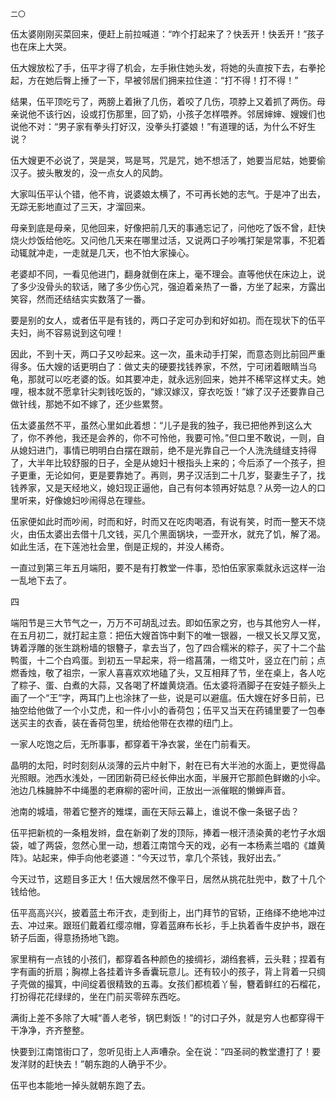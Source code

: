     二〇 

   伍太婆刚刚买菜回来，便赶上前拉喊道：“咋个打起来了？快丢开！快丢开！”孩子也在床上大哭。

   伍大嫂放松了手，伍平才得了机会，左手揪住她头发，将她的头直按下去，右拳抡起，方在她后臀上捶了一下，早被邻居们拥来拉住道：“打不得！打不得！”

   结果，伍平顶吃亏了，两膀上着揪了几伤，着咬了几伤，项脖上又着抓了两伤。母亲说他不该行凶，设或打伤那里，回了奶，小孩子怎样喂养。邻居婶婶、嫂嫂们也说他不对：“男子家有拳头打好汉，没拳头打婆娘！”有道理的话，为什么不好生说？

   伍大嫂更不必说了，哭是哭，骂是骂，咒是咒，她不想活了，她要当尼姑，她要偷汉子。披头散发的，没一点女人的风韵。

   大家叫伍平认个错，他不肯，说婆娘太横了，不可再长她的志气。于是冲了出去，无踪无影地直过了三天，才溜回来。

   母亲到底是母亲，见他回来，好像把前几天的事通忘记了，问他吃了饭不曾，赶快烧火炒饭给他吃。又问他几天来在哪里过活，又说两口子吵嘴打架是常事，不犯着动辄就冲走，一走就是几天，也不怕大家操心。

   老婆却不同，一看见他进门，翻身就倒在床上，毫不理会。直等他伏在床边上，说了多少没骨头的软话，赌了多少伤心咒，强迫着亲热了一番，方坐了起来，方露出笑容，然而还结结实实数落了一番。

   要是别的女人，或者伍平是有钱的，两口子定可办到和好如初。而在现状下的伍平夫妇，尚不容易说到这句哩！

   因此，不到十天，两口子又吵起来。这一次，虽未动手打架，而意态则比前回严重得多。伍大嫂的话更明白了：做丈夫的硬要找钱养家，不然，宁可闭着眼睛当乌龟，那就可以吃老婆的饭。如其要冲走，就永远别回来，她并不稀罕这样丈夫。她哩，根本就不愿拿针尖刺钱吃饭的，“嫁汉嫁汉，穿衣吃饭！”嫁了汉子还要靠自己做针线，那她不如不嫁了，还少些累赘。

   伍太婆虽然不平，虽然心里如此着想：“儿子是我的独子，我已把他养到这么大了，你不养他，我还是会养的，你不可怜他，我要可怜。”但口里不敢说，一则，自从媳妇进门，事情已明明白白摆在跟前，绝不是光靠自己一个人洗洗缝缝支持得了，大半年比较舒服的日子，全是从媳妇十根指头上来的；今后添了一个孩子，担子更重，无论如何，更是要靠她了。再则，男子汉活到二十几岁，娶妻生子了，找钱养家，又是天经地义，媳妇现正逼他，自己有何本领再好姑息？从旁一边人的口里听来，好像媳妇吵闹得总在理些。

   伍家便如此时而吵闹，时而和好，时而又在吃肉喝酒，有说有笑，时而一整天不烧火，由伍太婆出去借十几文钱，买几个黑面锅块，一壶开水，就充了饥，解了渴。如此生活，在下莲池社会里，倒是正规的，并没人稀奇。

   一直过到第三年五月端阳，要不是有打教堂一件事，恐怕伍家家乘就永远这样一治一乱地下去了。

   四

   端阳节是三大节气之一，万万不可胡乱过去。即如伍家之穷，也与其他穷人一样，在五月初二，就打起主意：把伍大嫂首饰中剩下的唯一银器，一根又长又厚又宽，铸着浮雕的张生跳粉墙的银簪子，拿去当了，包了四合糯米的粽子，买了十二个盐鸭蛋，十二个白鸡蛋。到初五一早起来，将一绺菖蒲，一绺艾叶，竖立在门前；点燃香烛，敬了祖宗，一家人喜喜欢欢地磕了头，又互相拜了节，坐在桌上，各人吃了粽子、蛋、白煮的大蒜，又各喝了杯雄黄烧酒。伍太婆将酒脚子在安娃子额头上画了一个“王”字，两耳门上也涂抹了一些，说是可以避瘟。伍大嫂在好多日前，已抽空给他做了一个小艾虎，和一件小小的香荷包；伍平又当天在药铺里要了一包奉送买主的衣香，装在香荷包里，统给他带在衣襟的纽门上。

   一家人吃饱之后，无所事事，都穿着干净衣裳，坐在门前看天。

   晶明的太阳，时时刻刻从淡薄的云片中射下，射在已有大半池的水面上，更觉得晶光照眼。池西水浅处，一团团新荷已经长伸出水面，半展开它那颜色鲜嫩的小伞。池边几株臃肿不中绳墨的老麻柳的密叶间，正放出一派催眠的懒蝉声音。

   池南的城墙，带着它整齐的雉堞，画在天际云幕上，谁说不像一条锯子齿？

   伍平把新梳的一条粗发辫，盘在新剃了发的顶际，捧着一根汗渍染黄的老竹子水烟袋，嘘了两袋，忽然心里一动，想着江南馆今天的戏，必有一本杨素兰唱的《雄黄阵》。站起来，伸手向他老婆道：“今天过节，拿几个茶钱，我好出去。”

   今天过节，这题目多正大！伍大嫂居然不像平日，居然从挑花肚兜中，数了十几个钱给他。

   伍平高高兴兴，披着蓝土布汗衣，走到街上，出门拜节的官轿，正络绎不绝地冲过去、冲过来。跟班们戴着红缨凉帽，穿着蓝麻布长衫，手上执着香牛皮护书，跟在轿子后面，得意扬扬地飞跑。

   家里稍有一点钱的小孩们，都穿着各种颜色的接绸衫，湖绉套裤，云头鞋；捏着有字有画的折扇；胸襟上各挂着许多香囊玩意儿。还有较小的孩子，背上背着一只绸子壳做的撮箕，中间绽着很精致的五毒。女孩们都梳着丫髻，簪着鲜红的石榴花，打扮得花花绿绿的，坐在门前买零碎东西吃。

   满街上差不多除了大喊“善人老爷，锅巴剩饭！”的讨口子外，就是穷人也都穿得干干净净，齐齐整整。

   快要到江南馆街口了，忽听见街上人声嘈杂。全在说：“四圣祠的教堂遭打了！要发洋财的赶快去！”朝东跑的人确乎不少。

   伍平也本能地一掉头就朝东跑了去。

